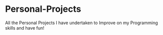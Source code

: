 # Personal-Projects
All the Personal Projects I have undertaken to Improve on my Programming skills and have fun!
